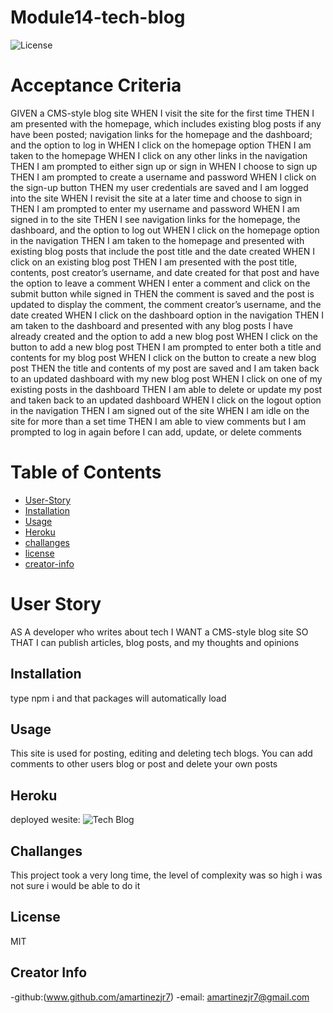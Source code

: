 <!-- @format -->

# Module14-tech-blog

<!-- @format -->

![License](https://img.shields.io/badge/license-MIT-green)

# Acceptance Criteria

GIVEN a CMS-style blog site
WHEN I visit the site for the first time
THEN I am presented with the homepage, which includes existing blog posts if any have been posted; navigation links for the homepage and the dashboard; and the option to log in
WHEN I click on the homepage option
THEN I am taken to the homepage
WHEN I click on any other links in the navigation
THEN I am prompted to either sign up or sign in
WHEN I choose to sign up
THEN I am prompted to create a username and password
WHEN I click on the sign-up button
THEN my user credentials are saved and I am logged into the site
WHEN I revisit the site at a later time and choose to sign in
THEN I am prompted to enter my username and password
WHEN I am signed in to the site
THEN I see navigation links for the homepage, the dashboard, and the option to log out
WHEN I click on the homepage option in the navigation
THEN I am taken to the homepage and presented with existing blog posts that include the post title and the date created
WHEN I click on an existing blog post
THEN I am presented with the post title, contents, post creator’s username, and date created for that post and have the option to leave a comment
WHEN I enter a comment and click on the submit button while signed in
THEN the comment is saved and the post is updated to display the comment, the comment creator’s username, and the date created
WHEN I click on the dashboard option in the navigation
THEN I am taken to the dashboard and presented with any blog posts I have already created and the option to add a new blog post
WHEN I click on the button to add a new blog post
THEN I am prompted to enter both a title and contents for my blog post
WHEN I click on the button to create a new blog post
THEN the title and contents of my post are saved and I am taken back to an updated dashboard with my new blog post
WHEN I click on one of my existing posts in the dashboard
THEN I am able to delete or update my post and taken back to an updated dashboard
WHEN I click on the logout option in the navigation
THEN I am signed out of the site
WHEN I am idle on the site for more than a set time
THEN I am able to view comments but I am prompted to log in again before I can add, update, or delete comments

# Table of Contents

- [User-Story](#User-Story)
- [Installation](#Installation)
- [Usage](#usage)
- [Heroku](#Heroku)
- [challanges](#challanges)
- [license](#license)
- [creator-info](#creator-info)

# User Story

AS A developer who writes about tech
I WANT a CMS-style blog site
SO THAT I can publish articles, blog posts, and my thoughts and opinions

## Installation

type npm i and that packages will automatically load

## Usage

This site is used for posting, editing and deleting tech blogs. You can add comments to other users blog or post and delete your own posts

## Heroku

deployed wesite: ![Tech Blog](https://still-bayou-19837.herokuapp.com/)

## Challanges

This project took a very long time, the level of complexity was so high i was not sure i would be able to do it

## License

MIT

## Creator Info

-github:(www.github.com/amartinezjr7)
-email: amartinezjr7@gmail.com
